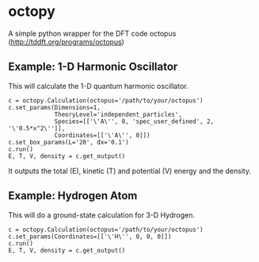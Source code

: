 octopy
======

A simple python wrapper for the DFT code octopus (http://tddft.org/programs/octopus)


Example: 1-D Harmonic Oscillator
--------------------------------

This will calculate the 1-D quantum harmonic oscillator.

    c = octopy.Calculation(octopus='/path/to/your/octopus')
    c.set_params(Dimensions=1,
                 TheoryLevel='independent_particles',
                 Species=[['\'A\'', 0, 'spec_user_defined', 2, '\'0.5*x^2\'']],
                 Coordinates=[['\'A\'', 0]])
    c.set_box_params(L='20', dx='0.1')
    c.run()
    E, T, V, density = c.get_output()

It outputs the total (E), kinetic (T) and potential (V) energy and the density.

Example: Hydrogen Atom
----------------------

This will do a ground-state calculation for 3-D Hydrogen.

    c = octopy.Calculation(octopus='/path/to/your/octopus')
    c.set_params(Coordinates=[['\'H\'', 0, 0, 0]])
    c.run()
    E, T, V, density = c.get_output()
